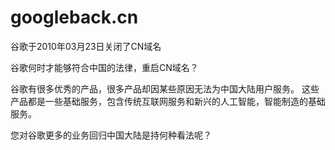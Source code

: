 # googleback.cn
谷歌于2010年03月23日关闭了CN域名

谷歌何时才能够符合中国的法律，重启CN域名？

谷歌有很多优秀的产品，很多产品却因某些原因无法为中国大陆用户服务。
这些产品都是一些基础服务，包含传统互联网服务和新兴的人工智能，智能制造的基础服务。

您对谷歌更多的业务回归中国大陆是持何种看法呢？
